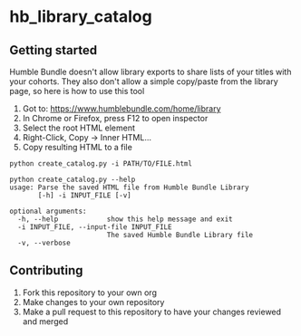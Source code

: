 # hb_library_catalog
## Getting started
Humble Bundle doesn't allow library exports to share lists of your titles with your cohorts. They also don't allow a simple copy/paste from the library page, so here is how to use this tool
1. Got to: https://www.humblebundle.com/home/library
1. In Chrome or Firefox, press F12 to open inspector
1. Select the root HTML element
1. Right-Click, Copy -> Inner HTML...
1. Copy resulting HTML to a file

`python create_catalog.py -i PATH/TO/FILE.html`

```
python create_catalog.py --help
usage: Parse the saved HTML file from Humble Bundle Library
       [-h] -i INPUT_FILE [-v]

optional arguments:
  -h, --help            show this help message and exit
  -i INPUT_FILE, --input-file INPUT_FILE
                        The saved Humble Bundle Library file
  -v, --verbose
```

## Contributing
1. Fork this repository to your own org
1. Make changes to your own repository
1. Make a pull request to this repository to have your changes reviewed and merged
